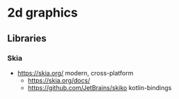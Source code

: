 # 2d graphics

## Libraries

### Skia

* https://skia.org/ modern, cross-platform
  + https://skia.org/docs/
  + https://github.com/JetBrains/skiko kotlin-bindings
